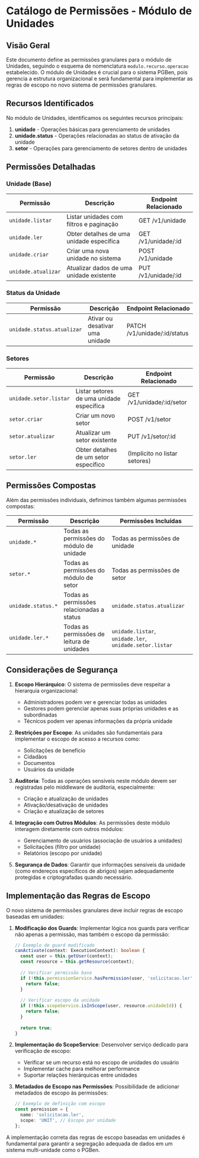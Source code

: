 # Catálogo de Permissões - Módulo de Unidades

## Visão Geral

Este documento define as permissões granulares para o módulo de Unidades, seguindo o esquema de nomenclatura `modulo.recurso.operacao` estabelecido. O módulo de Unidades é crucial para o sistema PGBen, pois gerencia a estrutura organizacional e será fundamental para implementar as regras de escopo no novo sistema de permissões granulares.

## Recursos Identificados

No módulo de Unidades, identificamos os seguintes recursos principais:

1. **unidade** - Operações básicas para gerenciamento de unidades
2. **unidade.status** - Operações relacionadas ao status de ativação da unidade
3. **setor** - Operações para gerenciamento de setores dentro de unidades

## Permissões Detalhadas

### Unidade (Base)

| Permissão | Descrição | Endpoint Relacionado |
|-----------|-----------|----------------------|
| `unidade.listar` | Listar unidades com filtros e paginação | GET /v1/unidade |
| `unidade.ler` | Obter detalhes de uma unidade específica | GET /v1/unidade/:id |
| `unidade.criar` | Criar uma nova unidade no sistema | POST /v1/unidade |
| `unidade.atualizar` | Atualizar dados de uma unidade existente | PUT /v1/unidade/:id |

### Status da Unidade

| Permissão | Descrição | Endpoint Relacionado |
|-----------|-----------|----------------------|
| `unidade.status.atualizar` | Ativar ou desativar uma unidade | PATCH /v1/unidade/:id/status |

### Setores

| Permissão | Descrição | Endpoint Relacionado |
|-----------|-----------|----------------------|
| `unidade.setor.listar` | Listar setores de uma unidade específica | GET /v1/unidade/:id/setor |
| `setor.criar` | Criar um novo setor | POST /v1/setor |
| `setor.atualizar` | Atualizar um setor existente | PUT /v1/setor/:id |
| `setor.ler` | Obter detalhes de um setor específico | (Implícito no listar setores) |

## Permissões Compostas

Além das permissões individuais, definimos também algumas permissões compostas:

| Permissão | Descrição | Permissões Incluídas |
|-----------|-----------|----------------------|
| `unidade.*` | Todas as permissões do módulo de unidade | Todas as permissões de unidade |
| `setor.*` | Todas as permissões do módulo de setor | Todas as permissões de setor |
| `unidade.status.*` | Todas as permissões relacionadas a status | `unidade.status.atualizar` |
| `unidade.ler.*` | Todas as permissões de leitura de unidades | `unidade.listar`, `unidade.ler`, `unidade.setor.listar` |

## Considerações de Segurança

1. **Escopo Hierárquico**: O sistema de permissões deve respeitar a hierarquia organizacional:
   - Administradores podem ver e gerenciar todas as unidades
   - Gestores podem gerenciar apenas suas próprias unidades e as subordinadas
   - Técnicos podem ver apenas informações da própria unidade

2. **Restrições por Escopo**: As unidades são fundamentais para implementar o escopo de acesso a recursos como:
   - Solicitações de benefício
   - Cidadãos
   - Documentos
   - Usuários da unidade

3. **Auditoria**: Todas as operações sensíveis neste módulo devem ser registradas pelo middleware de auditoria, especialmente:
   - Criação e atualização de unidades
   - Ativação/desativação de unidades
   - Criação e atualização de setores

4. **Integração com Outros Módulos**: As permissões deste módulo interagem diretamente com outros módulos:
   - Gerenciamento de usuários (associação de usuários a unidades)
   - Solicitações (filtro por unidade)
   - Relatórios (escopo por unidade)

5. **Segurança de Dados**: Garantir que informações sensíveis da unidade (como endereços específicos de abrigos) sejam adequadamente protegidas e criptografadas quando necessário.

## Implementação das Regras de Escopo

O novo sistema de permissões granulares deve incluir regras de escopo baseadas em unidades:

1. **Modificação dos Guards**: Implementar lógica nos guards para verificar não apenas a permissão, mas também o escopo da permissão:
   ```typescript
   // Exemplo de guard modificado
   canActivate(context: ExecutionContext): boolean {
     const user = this.getUser(context);
     const resource = this.getResource(context);
     
     // Verificar permissão base
     if (!this.permissionService.hasPermission(user, 'solicitacao.ler')) {
       return false;
     }
     
     // Verificar escopo da unidade
     if (!this.scopeService.isInScope(user, resource.unidadeId)) {
       return false;
     }
     
     return true;
   }
   ```

2. **Implementação do ScopeService**: Desenvolver serviço dedicado para verificação de escopo:
   - Verificar se um recurso está no escopo de unidades do usuário
   - Implementar cache para melhorar performance
   - Suportar relações hierárquicas entre unidades

3. **Metadados de Escopo nas Permissões**: Possibilidade de adicionar metadados de escopo às permissões:
   ```typescript
   // Exemplo de definição com escopo
   const permission = {
     name: 'solicitacao.ler',
     scope: 'UNIT', // Escopo por unidade
   };
   ```

A implementação correta das regras de escopo baseadas em unidades é fundamental para garantir a segregação adequada de dados em um sistema multi-unidade como o PGBen.
